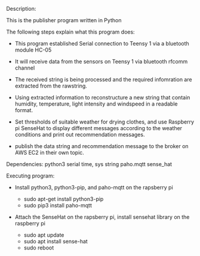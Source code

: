 Description:

This is the publisher program written in Python

The following steps explain what this program does:

- This program established Serial connection to Teensy 1 via a bluetooth module HC-05

- It will receive data from the sensors on Teensy 1 via bluetooth rfcomm channel 

- The received string is being processed and the required infomration are extracted from the rawstring. 

- Using extracted information to reconstructure a new string that contain humidity, temperature, light intensity and windspeed in a readable format. 

- Set thresholds of suitable weather for drying clothes, and use Raspberry pi SenseHat to display different messages according to the weather conditions and print out recommendation messages.

- publish the data string and recommendation message to the broker on AWS EC2 in their own topic. 


Dependencies:
python3
serial
time, sys
string
paho.mqtt
sense_hat

Executing program:
- Install python3, python3-pip, and paho-mqtt on the rapsberry pi
	* sudo apt-get install python3-pip
	* sudo pip3 install paho-mqtt

- Attach the SenseHat on the rapsberry pi, install sensehat library on the raspberry pi
	* sudo apt update
	* sudo apt install sense-hat
	* sudo reboot


